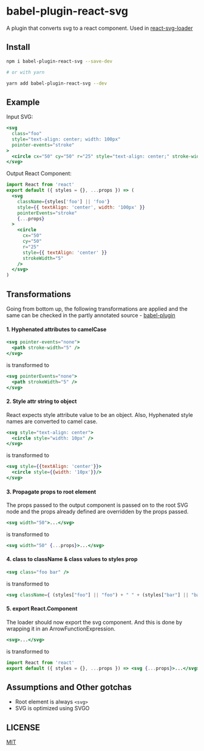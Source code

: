 # babel-plugin-react-svg

A plugin that converts svg to a react component. Used in [react-svg-loader](/packages/react-svg-loader)

## Install

```sh
npm i babel-plugin-react-svg --save-dev

# or with yarn

yarn add babel-plugin-react-svg --dev
```

## Example

Input SVG:

```jsx
<svg
  class="foo"
  style="text-align: center; width: 100px"
  pointer-events="stroke"
>
  <circle cx="50" cy="50" r="25" style="text-align: center;" stroke-width="5" />
</svg>
```

Output React Component:

```jsx
import React from 'react'
export default ({ styles = {}, ...props }) => (
  <svg
    className={styles['foo'] || 'foo'}
    style={{ textAlign: 'center', width: '100px' }}
    pointerEvents="stroke"
    {...props}
  >
    <circle
      cx="50"
      cy="50"
      r="25"
      style={{ textAlign: 'center' }}
      strokeWidth="5"
    />
  </svg>
)
```

## Transformations

Going from bottom up, the following transformations are applied and the same can be checked in the partly annotated source - [babel-plugin](src/index.ts)

#### 1. Hyphenated attributes to camelCase

```jsx
<svg pointer-events="none">
  <path stroke-width="5" />
</svg>
```

is transformed to

```jsx
<svg pointerEvents="none">
  <path strokeWidth="5" />
</svg>
```

#### 2. Style attr string to object

React expects style attribute value to be an object. Also, Hyphenated style names are converted to camel case.

```jsx
<svg style="text-align: center">
  <circle style="width: 10px" />
</svg>
```

is transformed to

```jsx
<svg style={{textAlign: 'center'}}>
  <circle style={{width: '10px'}}/>
</svg>
```

#### 3. Propagate props to root element

The props passed to the output component is passed on to the root SVG node and the props already defined are overridden by the props passed.

```jsx
<svg width="50">...</svg>
```

is transformed to

```jsx
<svg width="50" {...props}>...</svg>
```

#### 4. class to className & class values to styles prop

```jsx
<svg class="foo bar" />
```

is transformed to

```jsx
<svg className={ (styles["foo"] || "foo") + " " + (styles["bar"] || "bar") }>
```

#### 5. export React.Component

The loader should now export the svg component. And this is done by wrapping it in an ArrowFunctionExpression.

```jsx
<svg>...</svg>
```

is transformed to

```jsx
import React from 'react'
export default ({ styles = {}, ...props }) => <svg {...props}>...</svg>
```

## Assumptions and Other gotchas

- Root element is always `<svg>`
- SVG is optimized using SVGO

## LICENSE

[MIT](https://github.com/boopathi/react-svg-loader/blob/master/LICENSE)
